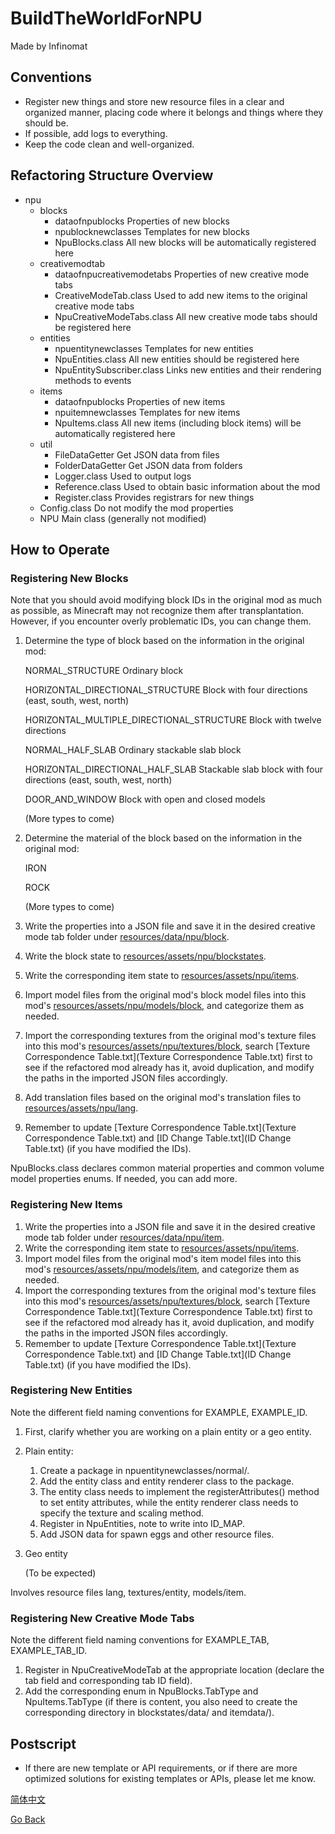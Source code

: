 # BuildTheWorldForNPU
Made by Infinomat

## Conventions
- Register new things and store new resource files in a clear and organized manner, placing code where it belongs and things where they should be.
- If possible, add logs to everything.
- Keep the code clean and well-organized.

## Refactoring Structure Overview
- npu
    - blocks  
        - dataofnpublocks                 Properties of new blocks
        - npublocknewclasses              Templates for new blocks
        - NpuBlocks.class                 All new blocks will be automatically registered here
    - creativemodtab
        - dataofnpucreativemodetabs       Properties of new creative mode tabs
        - CreativeModeTab.class           Used to add new items to the original creative mode tabs
        - NpuCreativeModeTabs.class       All new creative mode tabs should be registered here
    - entities
        - npuentitynewclasses             Templates for new entities
        - NpuEntities.class               All new entities should be registered here
        - NpuEntitySubscriber.class       Links new entities and their rendering methods to events
    - items
        - dataofnpublocks                 Properties of new items
        - npuitemnewclasses               Templates for new items
        - NpuItems.class                  All new items (including block items) will be automatically registered here
    - util
        - FileDataGetter                  Get JSON data from files
        - FolderDataGetter                Get JSON data from folders
        - Logger.class                    Used to output logs
        - Reference.class                 Used to obtain basic information about the mod
        - Register.class                  Provides registrars for new things
    - Config.class                        Do not modify the mod properties
    - NPU                                 Main class (generally not modified)

## How to Operate

### Registering New Blocks
Note that you should avoid modifying block IDs in the original mod as much as possible, as Minecraft may not recognize them after transplantation. However, if you encounter overly problematic IDs, you can change them.

1. Determine the type of block based on the information in the original mod:

    NORMAL_STRUCTURE                                Ordinary block

    HORIZONTAL_DIRECTIONAL_STRUCTURE                Block with four directions (east, south, west, north)

    HORIZONTAL_MULTIPLE_DIRECTIONAL_STRUCTURE       Block with twelve directions

    NORMAL_HALF_SLAB                                Ordinary stackable slab block

    HORIZONTAL_DIRECTIONAL_HALF_SLAB                Stackable slab block with four directions (east, south, west, north)

    DOOR_AND_WINDOW                                 Block with open and closed models

    (More types to come)
2. Determine the material of the block based on the information in the original mod:

    IRON

    ROCK

   (More types to come)
3. Write the properties into a JSON file and save it in the desired creative mode tab folder under [resources/data/npu/block](src/main/resources/data/npu/block).
4. Write the block state to [resources/assets/npu/blockstates](src/main/resources/assets/npu/blockstates).
5. Write the corresponding item state to [resources/assets/npu/items](src/main/resources/assets/npu/items).
6. Import model files from the original mod's block model files into this mod's [resources/assets/npu/models/block](src/main/resources/assets/npu/models/block), and categorize them as needed.
7. Import the corresponding textures from the original mod's texture files into this mod's [resources/assets/npu/textures/block](src/main/resources/assets/npu/textures/block), search [Texture Correspondence Table.txt](Texture Correspondence Table.txt) first to see if the refactored mod already has it, avoid duplication, and modify the paths in the imported JSON files accordingly.
8. Add translation files based on the original mod's translation files to [resources/assets/npu/lang](src/main/resources/assets/npu/lang).
9. Remember to update [Texture Correspondence Table.txt](Texture Correspondence Table.txt) and [ID Change Table.txt](ID Change Table.txt) (if you have modified the IDs).

NpuBlocks.class declares common material properties and common volume model properties enums. If needed, you can add more.

### Registering New Items

1. Write the properties into a JSON file and save it in the desired creative mode tab folder under [resources/data/npu/item](src/main/resources/data/npu/item).
2. Write the corresponding item state to [resources/assets/npu/items](src/main/resources/assets/npu/items).
3. Import model files from the original mod's item model files into this mod's [resources/assets/npu/models/item](src/main/resources/assets/npu/models/item), and categorize them as needed.
4. Import the corresponding textures from the original mod's texture files into this mod's [resources/assets/npu/textures/block](src/main/resources/assets/npu/textures/block), search [Texture Correspondence Table.txt](Texture Correspondence Table.txt) first to see if the refactored mod already has it, avoid duplication, and modify the paths in the imported JSON files accordingly.
5. Remember to update [Texture Correspondence Table.txt](Texture Correspondence Table.txt) and [ID Change Table.txt](ID Change Table.txt) (if you have modified the IDs).

### Registering New Entities
Note the different field naming conventions for EXAMPLE, EXAMPLE_ID.

1. First, clarify whether you are working on a plain entity or a geo entity.
2. Plain entity:
   1. Create a package in npuentitynewclasses/normal/.
   2. Add the entity class and entity renderer class to the package.
   3. The entity class needs to implement the registerAttributes() method to set entity attributes, while the entity renderer class needs to specify the texture and scaling method.
   4. Register in NpuEntities, note to write into ID_MAP.
   5. Add JSON data for spawn eggs and other resource files.
3. Geo entity
    
    (To be expected)

Involves resource files lang, textures/entity, models/item.

### Registering New Creative Mode Tabs
Note the different field naming conventions for EXAMPLE_TAB, EXAMPLE_TAB_ID.

1. Register in NpuCreativeModeTab at the appropriate location (declare the tab field and corresponding tab ID field).
2. Add the corresponding enum in NpuBlocks.TabType and NpuItems.TabType (if there is content, you also need to create the corresponding directory in blockstates/data/ and itemdata/).

## Postscript
- If there are new template or API requirements, or if there are more optimized solutions for existing templates or APIs, please let me know.

[简体中文](Instructions.zh_cn.md)

[Go Back](README.en_us.md)